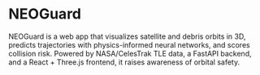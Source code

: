 # NEOGuard
NEOGuard is a web app that visualizes satellite and debris orbits in 3D, predicts trajectories with physics-informed neural networks, and scores collision risk. Powered by NASA/CelesTrak TLE data, a FastAPI backend, and a React + Three.js frontend, it raises awareness of orbital safety.
